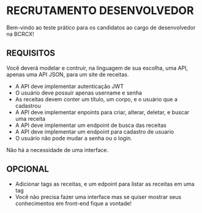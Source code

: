 # RECRUTAMENTO DESENVOLVEDOR
Bem-vindo ao teste prático para os candidatos ao cargo de desenvolvedor na BCRCX!


## REQUISITOS
Você deverá modelar e contruir, na linguagem de sua escolha, uma API, apenas uma API JSON, para um site de receitas.

- A API deve implementar autenticação JWT
- O usuário deve possuir apenas username e senha
- As receitas devem conter um título, um corpo, e o usuário que a cadastrou
- A API deve implementar enpoints para criar, alterar, deletar, e buscar uma receita
- A API deve implementar um endpoint de busca das receitas
- A API deve implementar um endpoint para cadastro de usuario
- O usuário não pode mudar a senha ou o login.

Não há a necessidade de uma interface.

## OPCIONAL
- Adicionar tags as receitas, e um edpoint para listar as receitas em uma tag
- Você não precisa fazer uma interface mas se quiser mostrar seus conhecimentos em front-end fique a vontade!
